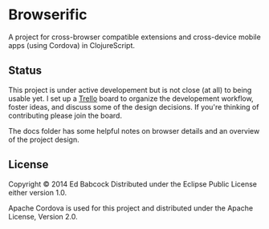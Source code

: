 # Browserific

A project for cross-browser compatible extensions and cross-device mobile apps
(using Cordova) in ClojureScript.


## Status
This project is under active developement but is not close (at all) to being
usable yet. I set up a [Trello](https://trello.com/b/hDlRgiHo/browserific) board
to organize the developement workflow, foster ideas, and discuss some of the
design decisions. If you're thinking of contributing please join the board.

The docs folder has some helpful notes on browser details and an overview of the 
project design.


## License

Copyright © 2014 Ed Babcock
Distributed under the Eclipse Public License either version 1.0.

Apache Cordova is used for this project and distributed under the Apache
License, Version 2.0.
